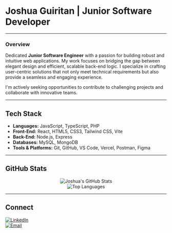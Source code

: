 # Joshua Guiritan | Junior Software Developer 

---

### **Overview**
Dedicated **Junior Software Engineer** with a passion for building robust and intuitive web applications. My work focuses on bridging the gap between elegant design and efficient, scalable back-end logic. I specialize in crafting user-centric solutions that not only meet technical requirements but also provide a seamless and engaging experience.

I'm actively seeking opportunities to contribute to challenging projects and collaborate with innovative teams.

---

## **Tech Stack**
- **Languages:** JavaScript, TypeScript, PHP
- **Front-End:** React, HTML5, CSS3, Tailwind CSS, Vite
- **Back-End:** Node.js, Express
- **Databases:** MySQL, MongoDB
- **Tools & Platforms:** Git, GitHub, VS Code, Vercel, Postman, Figma

---

## **GitHub Stats**

<div align="center">
  
![Joshua's GitHub Stats](https://github-readme-stats.vercel.app/api?username=joshuaguiritan&show_icons=true&theme=tokyonight&hide_title=true&hide_border=true&count_private=true)  
![Top Languages](https://github-readme-stats.vercel.app/api/top-langs/?username=joshuaguiritan&layout=compact&theme=tokyonight&hide_border=true)  

</div>

---

## **Connect**

[![LinkedIn](https://img.shields.io/badge/LinkedIn-0077B5?logo=linkedin&logoColor=white&style=for-the-badge)](https://www.linkedin.com/in/joshua-guiritan-127227377/)  
[![Email](https://img.shields.io/badge/Email-D14836?logo=gmail&logoColor=white&style=for-the-badge)](mailto:joshuaguiritan05@gmail.com)
